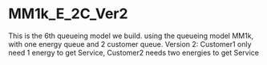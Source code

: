 # MM1k_E_2C_Ver2
This is the 6th queueing model we build.
using the queueing model MM1k, with one energy queue and 2 customer queue. 
Version 2: Customer1 only need 1 energy to get Service, Customer2 needs two energies to get Service
